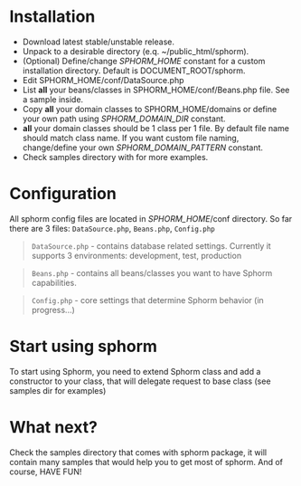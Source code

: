 

# Installation #
  * Download latest stable/unstable release.
  * Unpack to a desirable directory (e.q. ~/public\_html/sphorm).
  * (Optional) Define/change _SPHORM\_HOME_ constant for a custom installation directory. Default is DOCUMENT\_ROOT/sphorm.
  * Edit SPHORM\_HOME/conf/DataSource.php
  * List **all** your beans/classes in SPHORM\_HOME/conf/Beans.php file. See a sample inside.
  * Copy **all** your domain classes to SPHORM\_HOME/domains or define your own path using _SPHORM\_DOMAIN\_DIR_ constant.
  * **all** your domain classes should be 1 class per 1 file. By default file name should match class name. If you want custom file naming, change/define your own _SPHORM\_DOMAIN\_PATTERN_ constant.
  * Check samples directory with for more examples.

# Configuration #

All sphorm config files are located in _SPHORM\_HOME_/conf directory. So far there are 3 files: `DataSource.php`, `Beans.php`, `Config.php`

> `DataSource.php` - contains database related settings. Currently it supports 3 environments: development, test, production

> `Beans.php` - contains all beans/classes you want to have Sphorm capabilities.

> `Config.php` - core settings that determine Sphorm behavior (in progress...)

# Start using sphorm #
To start using Sphorm, you need to extend Sphorm class and add a constructor to your class, that will delegate request to base class (see samples dir for examples)

# What next? #
Check the samples directory that comes with sphorm package, it will contain many samples that would help you to get most of sphorm. And of course, HAVE FUN!
